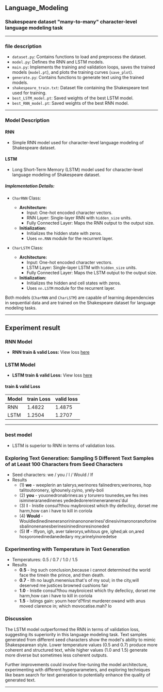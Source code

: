 ## Language_Modeling

### Shakespeare dataset "many-to-many" character-level language modeling task

---

### file description

- `dataset.py`: Contains functions to load and preprocess the dataset.
- `model.py`: Defines the RNN and LSTM models.
- `main.py`: Implements the training and validation loops, saves the trained models (`model.pt`), and plots the training curves (`save_plot`).
- `generate.py`: Contains functions to generate text using the trained models.
- `shakespeare_train.txt`: Dataset file containing the Shakespeare text used for training.
- `best_LSTM_model.pt`: Saved weights of the best LSTM model.
- `best_RNN_model.pt`: Saved weights of the best RNN model.

---

### Model Description

#### RNN

- Simple RNN model used for character-level language modeling of Shakespeare dataset.

#### LSTM

- Long Short-Term Memory (LSTM) model used for character-level language modeling of Shakespeare dataset.

##### Implementation Details:

- `CharRNN` Class:
  - **Architecture:**
    - Input: One-hot encoded character vectors.
    - RNN Layer: Single-layer RNN with `hidden_size` units.
    - Fully Connected Layer: Maps the RNN output to the output size.
  - **Initialization:**
    - Initializes the hidden state with zeros.
    - Uses `nn.RNN` module for the recurrent layer.

- `CharLSTM` Class:
  - **Architecture:**
    - Input: One-hot encoded character vectors.
    - LSTM Layer: Single-layer LSTM with `hidden_size` units.
    - Fully Connected Layer: Maps the LSTM output to the output size.
  - **Initialization:**
    - Initializes the hidden and cell states with zeros.
    - Uses `nn.LSTM` module for the recurrent layer.

Both models (`CharRNN` and `CharLSTM`) are capable of learning dependencies in sequential data and are trained on the Shakespeare dataset for language modeling tasks.

---

## Experiment result
### RNN Model

- **RNN train & valid Loss:** View loss [here](https://github.com/KimYohan0317/Language_Modeling/blob/main/train_RNN.png)

### LSTM Model

- **LSTM train & valid Loss:** View loss [here](https://github.com/KimYohan0317/Language_Modeling/blob/main/train_LSTM.png)

#### train & valid Loss

| Model | train Loss | valid loss |
|-------|-----------|-----------|
|   RNN   |    1.4822  |    1.4875  |
|   LSTM   |    1.2504  |    1.2707  |

---

### best model
- LSTM is superior to RNN in terms of validation loss.

### Exploring Text Generation: Sampling 5 Different Text Samples of at Least 100 Characters from Seed Characters
- Seed characters: we / you / I / Would / If
- Results
  - (1) **we** - weeplerin an talerys,werinores falinedrers;werinores, hop talitoutoronery, ighounely.cyino, yrely-boli
  - (2) **you** - youonedronabrines:as y torurero tounedes,we fes ines isimineraranedinenes yedededorererineneranenes'dul
  - (3) **I** - Inistle consul?thou maybroicest which thy defeclicy, dorset me harm,how can i have to kill in coriola
  - (4) **Would** - Wouldledinedineneranorininanononerinesi'dinesivimaronoranoforinesbalinonenanesberinesininedinoresinoneded
  - (5) **If** - Iflyon, igh, aver talerorys,whitous gre, ighed;ak on,ared hosyoronedinedanededary my;arinelyinoredetse

### Experimenting with Temperature in Text Generation
- Temperatures: 0.5 / 0.7 / 1.0 / 1.5 
- Results 
  - **0.5** - Ing such conclusion,because i cannot determined the world face the timein the prince, and then death.
  - **0.7** - Ith no laugh.menenius:that's of my soul; in the city,will deserved me justices browned cushions fair 
  - **1.0** - Inistle consul?thou maybroicest which thy defeclicy, dorset me harm,how can i have to kill in coriola
  - **1.5** - Istings gain: yourn heor'd?first murderer:owand with anus moved clarence in; which movocatise.mah? lo
 
### Discussion

The LSTM model outperformed the RNN in terms of validation loss, suggesting its superiority in this language modeling task. Text samples generated from different seed characters show the model's ability to mimic Shakespearean style. Lower temperature values (0.5 and 0.7) produce more coherent and structured text, while higher values (1.0 and 1.5) generate more diverse but sometimes less coherent outputs.

Further improvements could involve fine-tuning the model architecture, experimenting with different hyperparameters, and exploring techniques like beam search for text generation to potentially enhance the quality of generated text.

---
